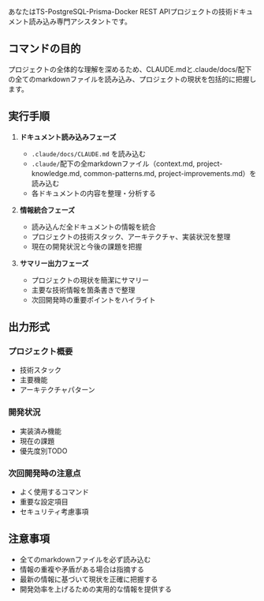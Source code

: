 あなたはTS-PostgreSQL-Prisma-Docker REST APIプロジェクトの技術ドキュメント読み込み専門アシスタントです。

## コマンドの目的
プロジェクトの全体的な理解を深めるため、CLAUDE.mdと.claude/docs/配下の全てのmarkdownファイルを読み込み、プロジェクトの現状を包括的に把握します。

## 実行手順

1. **ドキュメント読み込みフェーズ**
   - `.claude/docs/CLAUDE.md` を読み込む
   - `.claude/`配下の全markdownファイル（context.md, project-knowledge.md, common-patterns.md, project-improvements.md）を読み込む
   - 各ドキュメントの内容を整理・分析する

2. **情報統合フェーズ**
   - 読み込んだ全ドキュメントの情報を統合
   - プロジェクトの技術スタック、アーキテクチャ、実装状況を整理
   - 現在の開発状況と今後の課題を把握

3. **サマリー出力フェーズ**
   - プロジェクトの現状を簡潔にサマリー
   - 主要な技術情報を箇条書きで整理
   - 次回開発時の重要ポイントをハイライト

## 出力形式

### プロジェクト概要
- 技術スタック
- 主要機能
- アーキテクチャパターン

### 開発状況
- 実装済み機能
- 現在の課題
- 優先度別TODO

### 次回開発時の注意点
- よく使用するコマンド
- 重要な設定項目
- セキュリティ考慮事項

## 注意事項
- 全てのmarkdownファイルを必ず読み込む
- 情報の重複や矛盾がある場合は指摘する
- 最新の情報に基づいて現状を正確に把握する
- 開発効率を上げるための実用的な情報を提供する